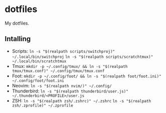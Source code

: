 # dotfiles

My dotfiles.

## Intalling
- Scripts:
    `ln -s "$(realpath scripts/switchproj)" ~/.local/bin/switchproj`
    `ln -s "$(realpath scripts/scratchtmux)" ~/.local/bin/scratchtmux`
- Tmux:
    `mkdir -p ~/.config/tmux/ && ln -s "$(realpath tmux/tmux.conf)" ~/.config/tmux/tmux.conf`
- Foot:
    `mkdir -p ~/.config/foot/ && ln -s "$(realpath foot/foot.ini)" ~/.config/foot/foot.ini`
- Neovim:
    `ln -s "$(realpath nvim/)" ~/.config/`
- Thunderbird:
    `ln -s "$(realpath thunderbird/user.js)" ~/.thunderbird/<PROFILE>/user.js`
- ZSH:
    `ln -s "$(realpath zsh/.zshrc)" ~/.zshrc`
    `ln -s "$(realpath zsh/.zprofile)" ~/.zprofile`
